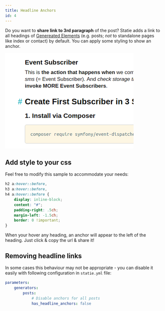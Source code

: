 ```yaml
---
title: Headline Anchors
id: 4
---
```


Do you want to **share link to 3rd paragraph** of the post? Statie adds a link to all headings of [Genereated Elements](/docs/generators/) (e.g. posts; _not_ to standalone pages like index or contact) by default. You can apply some styling to show an anchor.

![Headline Anchors](/data/github-like-headline-anchors.png)

## Add style to your css

Feel free to modify this sample to accommodate your needs:

```css
h2 a:hover::before,
h3 a:hover::before,
h4 a:hover::before {
    display: inline-block;
    content: "#";
    padding-right: .5ch;
    margin-left: -1.5ch;
    border: 0 !important;
}
```

When your hover any heading, an anchor will appear to the left of the heading. Just click & copy the url & share it!

## Removing headline links

In some cases this behaviour may not be appropriate - you can disable it easily with following configuration in `statie.yml` file:

```yaml
parameters:
    generators:
        posts:
            # Disable anchors for all posts
            has_headline_anchors: false
```
